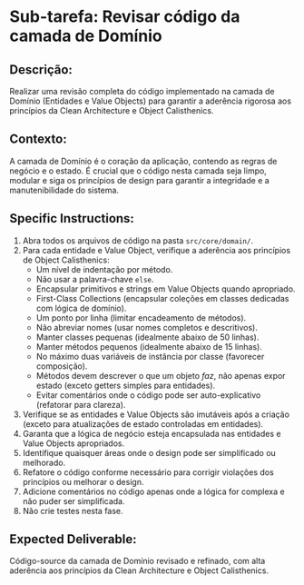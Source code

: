 # Sub-tarefa: Revisar código da camada de Domínio

## Descrição:

Realizar uma revisão completa do código implementado na camada de Domínio (Entidades e Value Objects) para garantir a aderência rigorosa aos princípios da Clean Architecture e Object Calisthenics.

## Contexto:

A camada de Domínio é o coração da aplicação, contendo as regras de negócio e o estado. É crucial que o código nesta camada seja limpo, modular e siga os princípios de design para garantir a integridade e a manutenibilidade do sistema.

## Specific Instructions:

1. Abra todos os arquivos de código na pasta `src/core/domain/`.
2. Para cada entidade e Value Object, verifique a aderência aos princípios de Object Calisthenics:
    *   Um nível de indentação por método.
    *   Não usar a palavra-chave `else`.
    *   Encapsular primitivos e strings em Value Objects quando apropriado.
    *   First-Class Collections (encapsular coleções em classes dedicadas com lógica de domínio).
    *   Um ponto por linha (limitar encadeamento de métodos).
    *   Não abreviar nomes (usar nomes completos e descritivos).
    *   Manter classes pequenas (idealmente abaixo de 50 linhas).
    *   Manter métodos pequenos (idealmente abaixo de 15 linhas).
    *   No máximo duas variáveis de instância por classe (favorecer composição).
    *   Métodos devem descrever o que um objeto *faz*, não apenas expor estado (exceto getters simples para entidades).
    *   Evitar comentários onde o código pode ser auto-explicativo (refatorar para clareza).
3. Verifique se as entidades e Value Objects são imutáveis após a criação (exceto para atualizações de estado controladas em entidades).
4. Garanta que a lógica de negócio esteja encapsulada nas entidades e Value Objects apropriados.
5. Identifique quaisquer áreas onde o design pode ser simplificado ou melhorado.
6. Refatore o código conforme necessário para corrigir violações dos princípios ou melhorar o design.
7. Adicione comentários no código apenas onde a lógica for complexa e não puder ser simplificada.
8. Não crie testes nesta fase.

## Expected Deliverable:

Código-source da camada de Domínio revisado e refinado, com alta aderência aos princípios da Clean Architecture e Object Calisthenics.